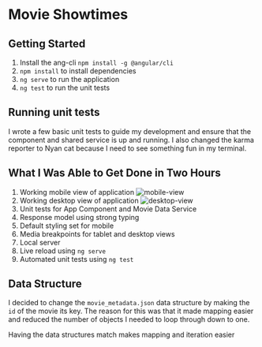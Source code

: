 # Movie Showtimes

## Getting Started
1. Install the ang-cli `npm install -g @angular/cli`
2. `npm install` to install dependencies
3. `ng serve` to run the application
4. `ng test` to run the unit tests

## Running unit tests
I wrote a few basic unit tests to guide my development and ensure that the component and shared service is up and running. I also changed the karma reporter to Nyan cat because I need to see something fun in my terminal.

## What I Was Able to Get Done in Two Hours
1. Working mobile view of application ![mobile-view](https://imgur.com/PmcNc8e.jpg)
2. Working desktop view of application ![desktop-view](https://imgur.com/AtuIeuO.jpg)
3. Unit tests for App Component and Movie Data Service
4. Response model using strong typing
5. Default styling set for mobile
6. Media breakpoints for tablet and desktop views
7. Local server
8. Live reload using `ng serve`
9. Automated unit tests using `ng test`

## Data Structure
I decided to change the `movie_metadata.json` data structure by making the `id` of the movie its key. The reason for this was that it made mapping easier and reduced the number of objects I needed to loop through down to one.

Having the data structures match makes mapping and iteration easier
